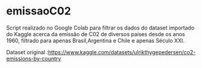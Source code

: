 # emissaoC02
Script realizado no Google Colab para filtrar os dados do dataset importado do Kaggle acerca da emissão de C02 de diversos países desde os anos 1960, filtrado para apenas Brasil,Argentina e Chile e apenas Século XXI.

Dataset original :https://www.kaggle.com/datasets/ulrikthygepedersen/co2-emissions-by-country
